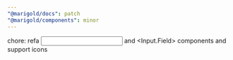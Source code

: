 ```yaml
---
"@marigold/docs": patch
"@marigold/components": minor
---
```


chore: refa <Input> and <Input.Field> components and support icons
